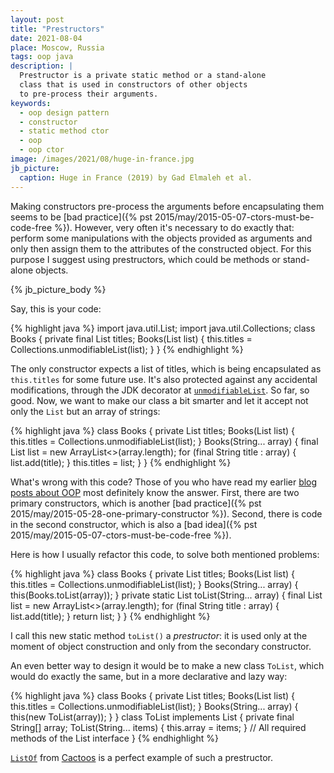 ```yaml
---
layout: post
title: "Prestructors"
date: 2021-08-04
place: Moscow, Russia
tags: oop java
description: |
  Prestructor is a private static method or a stand-alone
  class that is used in constructors of other objects
  to pre-process their arguments.
keywords:
  - oop design pattern
  - constructor
  - static method ctor
  - oop
  - oop ctor
image: /images/2021/08/huge-in-france.jpg
jb_picture:
  caption: Huge in France (2019) by Gad Elmaleh et al.
---
```


Making constructors pre-process the arguments before 
encapsulating them seems to be 
[bad practice]({% pst 2015/may/2015-05-07-ctors-must-be-code-free %}). 
However, very often it's necessary to do exactly that: perform some manipulations
with the objects provided as arguments and only then assign
them to the attributes of the constructed object. For this purpose
I suggest using prestructors, which could be methods or stand-alone
objects.

<!--more-->

{% jb_picture_body %}

Say, this is your code:

{% highlight java %}
import java.util.List;
import java.util.Collections;
class Books {
  private final List<String> titles;
  Books(List<String> list) {
    this.titles = Collections.unmodifiableList(list);
  }
}
{% endhighlight %}

The only constructor expects a list of titles, which is being
encapsulated as `this.titles` for some future use. It's also protected against
any accidental modifications, through the JDK decorator at
[`unmodifiableList`](https://docs.oracle.com/javase/8/docs/api/java/util/Collections.html#unmodifiableList-java.util.List-).
So far, so good. Now, we want to make our class a bit smarter 
and let it accept not only the `List` but an array of strings:

{% highlight java %}
class Books {
  private List<String> titles;
  Books(List<String> list) {
    this.titles = Collections.unmodifiableList(list);
  }
  Books(String... array) {
    final List<String> list = new ArrayList<>(array.length);
    for (final String title : array) {
      list.add(title);
    }
    this.titles = list;
  }
}
{% endhighlight %}

What's wrong with this code? Those of you who have read my earlier 
[blog posts about OOP](/tag/oop.html) most definitely know the answer. First, 
there are two primary constructors, which is another 
[bad practice]({% pst 2015/may/2015-05-28-one-primary-constructor %}). 
Second, there is code in the second constructor, which is also a 
[bad idea]({% pst 2015/may/2015-05-07-ctors-must-be-code-free %}).

Here is how I usually refactor this code, to solve both mentioned problems:

{% highlight java %}
class Books {
  private List<String> titles;
  Books(List<String> list) {
    this.titles = Collections.unmodifiableList(list);
  }
  Books(String... array) {
    this(Books.toList(array));
  }
  private static List<String> toList(String... array) {
    final List<String> list = new ArrayList<>(array.length);
    for (final String title : array) {
      list.add(title);
    }
    return list;
  }
}
{% endhighlight %}

I call this new static method `toList()` a _prestructor_: it is used
only at the moment of object construction and only from the
secondary constructor.

An even better way to design it would be to make a new class `ToList`,
which would do exactly the same, but in a more declarative and lazy way:

{% highlight java %}
class Books {
  private List<String> titles;
  Books(List<String> list) {
    this.titles = Collections.unmodifiableList(list);
  }
  Books(String... array) {
    this(new ToList(array));
  }
}
class ToList<T> implements List<T> {
  private final String[] array;
  ToList(String... items) {
    this.array = items;
  }
  // All required methods of the List interface
}
{% endhighlight %}

[`ListOf`](https://www.javadoc.io/static/org.cactoos/cactoos/0.50/org/cactoos/list/ListOf.html)
from [Cactoos](https://www.cactoos.org) is a perfect example 
of such a prestructor.
